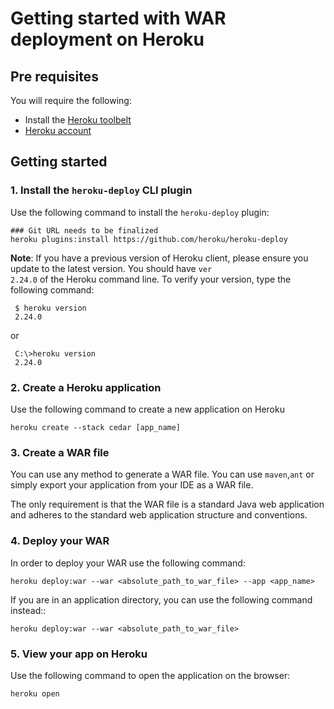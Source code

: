 # Getting started with WAR deployment on Heroku

## Pre requisites

You will require the following:

* Install the [Heroku toolbelt](https://toolbelt.heroku.com/)
* [Heroku account](https://api.heroku.com/signup)

## Getting started

### 1. Install the <code>heroku-deploy</code> CLI plugin

Use the following command to install the <code>heroku-deploy</code> plugin:

    ### Git URL needs to be finalized
    heroku plugins:install https://github.com/heroku/heroku-deploy

<b>Note</b>: If you have a previous version of Heroku client, please ensure you update to the latest version. You should have <code>ver 2.24.0</code> of the Heroku command line. To verify your version, type the following command:

     $ heroku version
     2.24.0

or
 
     C:\>heroku version
     2.24.0

### 2. Create a Heroku application

Use the following command to create a new application on Heroku

    heroku create --stack cedar [app_name]

### 3. Create a WAR file

You can use any method to generate a WAR file. You can use <code>maven</code>,<code>ant</code> or simply export your application from your IDE as a WAR file. 

The only requirement is that the WAR file is a standard Java web application and adheres to the standard web application structure and conventions.

### 4. Deploy your WAR 

In order to deploy your WAR use the following command:

    heroku deploy:war --war <absolute_path_to_war_file> --app <app_name> 

If you are in an application directory, you can use the following command instead::

    heroku deploy:war --war <absolute_path_to_war_file>

### 5. View your app on Heroku

Use the following command to open the application on the browser:

    heroku open 
